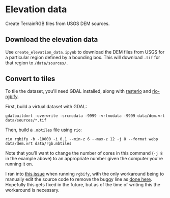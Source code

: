 # Elevation data

Create TerrainRGB files from USGS DEM sources.

## Download the elevation data

Use `create_elevation_data.ipynb` to download the DEM files from USGS for a particular region defined by a bounding box. This will download `.tif` for that region to `/data/sources/`.

## Convert to tiles

To tile the dataset, you'll need GDAL installed, along with [rasterio](https://rasterio.readthedocs.io/en/latest/index.html) and [rio-rgbify](https://github.com/mapbox/rio-rgbify).

First, build a virtual dataset with GDAL:

```
gdalbuildvrt -overwrite -srcnodata -9999 -vrtnodata -9999 data/dem.vrt data/sources/*.tif
```

Then, build a `.mbtiles` file using `rio`:

```
rio rgbify -b -10000 -i 0.1 --min-z 6 --max-z 12 -j 8 --format webp data/dem.vrt data/rgb.mbtiles
```

Note that you'll want to change the number of cores in this command (`-j 8` in the example above) to an appropriate number given the computer you're running it on.

I ran into [this issue](https://github.com/mapbox/rio-rgbify/issues/39) when running `rgbify`, with the only workaround being to manually edit the source code to remove the buggy line as [done here](https://github.com/acalcutt/rio-rgbify/commit/6db4f8baf4d78e157e02c67b05afae49289f9ef1). Hopefully this gets fixed in the future, but as of the time of writing this the workaround is necessary.

